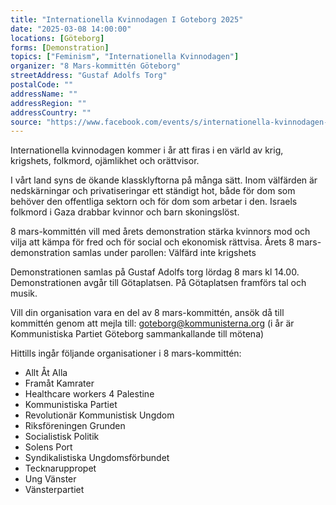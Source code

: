 ```yaml
---
title: "Internationella Kvinnodagen I Goteborg 2025"
date: "2025-03-08 14:00:00"
locations: [Göteborg]
forms: [Demonstration]
topics: ["Feminism", "Internationella Kvinnodagen"]
organizer: "8 Mars-kommittén Göteborg"
streetAddress: "Gustaf Adolfs Torg"
postalCode: ""
addressName: ""
addressRegion: ""
addressCountry: ""
source: "https://www.facebook.com/events/s/internationella-kvinnodagen-i-/1123937232278383/"
---
```

Internationella kvinnodagen kommer i år att firas i en värld av krig, krigshets, folkmord, ojämlikhet och orättvisor.

I vårt land syns de ökande klassklyftorna på många sätt. Inom välfärden är nedskärningar och privatiseringar ett ständigt hot, både för dom som behöver den offentliga sektorn och för dom som arbetar i den. Israels folkmord i Gaza drabbar kvinnor och barn skoningslöst.

8 mars-kommittén vill med årets demonstration stärka kvinnors mod och vilja att kämpa för fred och för social och ekonomisk rättvisa. Årets 8 mars-demonstration samlas under parollen: Välfärd inte krigshets

Demonstrationen samlas på Gustaf Adolfs torg lördag 8 mars kl 14.00. Demonstrationen avgår till Götaplatsen. På Götaplatsen framförs tal och musik.

Vill din organisation vara en del av 8 mars-kommittén, ansök då till kommittén genom att mejla till:
goteborg@kommunisterna.org (i år är Kommunistiska Partiet Göteborg sammankallande till mötena)

Hittills ingår följande organisationer i 8 mars-kommittén:

- Allt Åt Alla
- Framåt Kamrater
- Healthcare workers 4 Palestine
- Kommunistiska Partiet
- Revolutionär Kommunistisk Ungdom
- Riksföreningen Grunden
- Socialistisk Politik
- Solens Port
- Syndikalistiska Ungdomsförbundet
- Tecknaruppropet
- Ung Vänster
- Vänsterpartiet 
